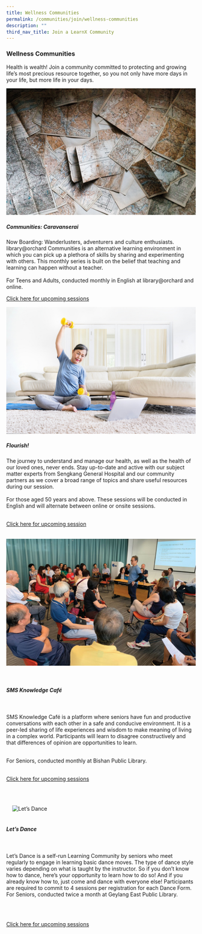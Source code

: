 ```yaml
---
title: Wellness Communities
permalink: /communities/join/wellness-communities
description: ""
third_nav_title: Join a LearnX Community
---
```

<style type="text/css">
/* Links */
.content a { color: #322987; }
.content a:focus,
.content a:hover { color: #28216c; }

/* Button Outline */
.bp-button { padding-left: 1.5rem; padding-right: 1.5rem; }
.bp-button.is-primary-outline { border: 1px solid #322987; color: #322987; background-color: transparent; text-decoration: none; }
.bp-button.is-primary-outline:focus,
.bp-button.is-primary-outline:hover { border: 1px solid #322987; color: #cff2e8; background-color: #322987; text-decoration: none; }

/* Responsive Iframe */
.responsive-iframe { position: absolute; top: 0; left: 0; bottom: 0; right: 0; width: 100%; height: 100%; }
.responsive-iframe-container { position: relative; overflow: hidden; width: 100%; }
.responsive-iframe-container.ratio-16by9 { padding-top: 56.25%; }
.responsive-iframe-container.ratio-4by3 { padding-top: 75%; }
.responsive-iframe-container.ratio-3by2 { padding-top: 66.66%; }
.responsive-iframe-container.ratio-1by1 { padding-top: 100%; }
</style>
### **Wellness Communities**

Health is wealth! Join a community committed to protecting and growing life’s most precious resource together, so you not only have more days in your life, but more life in your days. 

<div class="row is-multiline">
  <div class="col is-half-tablet padding--bottom--lg">
    <img alt="Communities: Travel and Culture Explorers" src="/images/learning-communities/wellness/Communities%20Travelers%20and%20Culture%20Explorers-01.png">
    <div class="margin--top--lg">
      <h5 class="margin--top--sm margin--bottom--sm"><b>Communities: Caravanserai</b></h5>
      <p class="margin--top--sm margin--bottom--sm"> Now Boarding: Wanderlusters, adventurers and culture enthusiasts. <br>
library@orchard Communities is an alternative learning environment in which you can pick up a plethora of skills by sharing and experimenting with others. This monthly series is built on the belief that teaching and learning can happen without a teacher. <br><br>
For Teens and Adults, conducted monthly in English at library@orchard and online. </p>
      <p class="margin--top--sm margin--bottom--sm"><a target="_blank" href="https://go.gov.sg/lcsessions"> Click here for upcoming sessions</a></p>
    </div>
  </div>
 <div class="col is-half-tablet padding--bottom--lg">
    <img src="/images/learning-communities/wellness/Flourish-Wellness-LC.png" alt="Flourish!"> 
	 <div class="margin--top--lg">
      <h5 class="margin--top--sm margin--bottom--sm"><b>Flourish!</b></h5>
      <p class="margin--top--sm margin--bottom--sm">The journey to understand and manage our health, as well as the health of our loved ones, never ends. Stay up-to-date and active with our subject matter experts from Sengkang General Hospital and our community partners as we cover a broad range of topics and share useful resources during our session.
<br><br>
For those aged 50 years and above. These sessions will be conducted in English and will alternate between online or onsite sessions.
				<br><br></p>
      <p class="margin--top--sm margin--bottom--sm"><a href="https://www.eventbrite.com/cc/programmes-on-wellness-66209" target="_blank">Click here for upcoming session</a></p>
    </div>
  </div>    
<div class="row is-multiline">
	<div class="col is-half-tablet padding--bottom--lg">
    <img src="/images/learning-communities/wellness/LC-Wellness-SMSknowledgecafe-01.jpg" alt="SMS Knowledge Café">
    <div class="margin--top--lg">
      <h5 class="margin--top--sm margin--bottom--sm"><b>SMS Knowledge Café </b></h5>
      <p class="margin--top--sm margin--bottom--sm"> SMS Knowledge Café is a platform where seniors have fun and productive conversations with each other in a safe and conducive environment. It is a peer-led sharing of life experiences and wisdom to make meaning of living in a complex world. Participants will learn to disagree constructively and that differences of opinion are opportunities to learn.<br><br> 
				
For Seniors, conducted monthly at Bishan Public Library.<br><br></p>
			<p class="margin--top--sm margin--bottom--sm"><a href="https://go.gov.sg/lcsessions" target="_blank"> Click here for upcoming sessions</a></p>
    </div>
  </div>
 <div class="col is-half-tablet padding--bottom--lg">
    <img src="/images/learning-communities/arts/LC-Wellness-LetsDance-01.jpg" alt="Let’s Dance">
    <div class="margin--top--lg">
      <h5 class="margin--top--sm margin--bottom--sm"><b> Let’s Dance </b></h5>
      <p class="margin--top--sm margin--bottom--sm"> Let’s Dance is a self-run Learning Community by seniors who meet regularly to engage in learning basic dance moves. The type of dance style varies depending on what is taught by the instructor. So if you don’t know how to dance, here’s your opportunity to learn how to do so! And if you already know how to, just come and dance with everyone else! Participants are required to commit to 4 sessions per registration for each Dance Form.<br>
For Seniors, conducted twice a month at Geylang East Public Library.<br><br></p>
      <p class="margin--top--sm margin--bottom--sm"><a href="https://go.gov.sg/lcsessions" target="\_blank"> Click here for upcoming sessions</a></p>
    </div>
  </div>